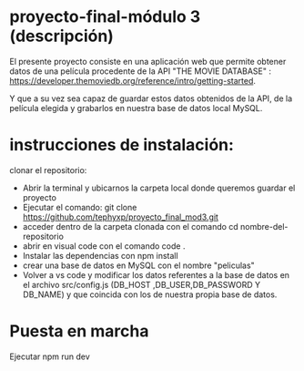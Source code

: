 # proyecto-final-módulo 3 (descripción)

El presente proyecto consiste en una aplicación web que permite obtener datos de una película procedente de la API "THE MOVIE DATABASE" : https://developer.themoviedb.org/reference/intro/getting-started.

Y que a su vez sea capaz de guardar estos datos obtenidos de la API, de la película elegida y grabarlos en nuestra base de datos local MySQL.

# instrucciones de instalación:

clonar el repositorio:

* Abrir la terminal y ubicarnos la carpeta local donde queremos guardar el proyecto
* Ejecutar el comando: 
git clone https://github.com/tephyxp/proyecto_final_mod3.git
* acceder dentro de la carpeta clonada con el comando cd nombre-del-repositorio
* abrir en visual code  con el comando code .
* Instalar las dependencias con npm install
* crear una base de datos en MySQL con el nombre "peliculas"
* Volver a vs code y modificar los datos referentes a la base de datos en el archivo src/config.js (DB_HOST ,DB_USER,DB_PASSWORD Y DB_NAME) y que coincida con los de nuestra propia base de datos.

# Puesta en marcha

Ejecutar npm run dev